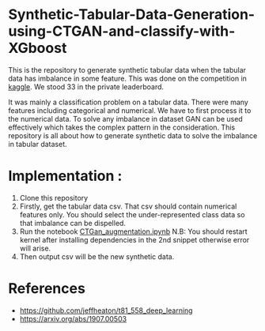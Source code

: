 # Synthetic-Tabular-Data-Generation-using-CTGAN-and-classify-with-XGboost
This is the repository to generate synthetic tabular data when the tabular data has imbalance in some feature. This was done on the competition in [kaggle](https://www.kaggle.com/competitions/robi-datathon-2-pre-assessment). We stood 33 in the private leaderboard. 

It was mainly a classification problem on a tabular data. There were many features including categorical and numerical. We have to first process it to the numerical data. To solve any imbalance in dataset GAN can be used effectively which takes the complex pattern in the consideration. This repository is all about how to generate synthetic data to solve the imbalance in tabular dataset.


# Implementation :
1. Clone this repository
2. Firstly, get the tabular data csv. That csv should contain numerical features only. You should select the under-represented class data so that imbalance can be dispelled.
3. Run the notebook [CTGan_augmentation.ipynb](CTGan_augmentation.ipynb) N.B: You should restart kernel after installing dependencies in the 2nd snippet otherwise error will arise. 
4. Then output csv will be the new synthetic data.


# References 
* https://github.com/jeffheaton/t81_558_deep_learning
* https://arxiv.org/abs/1907.00503
